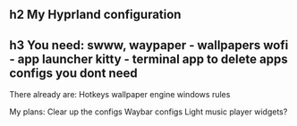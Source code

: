 h2 My Hyprland configuration
---
h3 You need:
swww, waypaper - wallpapers
wofi - app launcher
kitty - terminal app
to delete apps configs you dont need
---
There already are:
Hotkeys
wallpaper engine
windows rules

My plans:
Clear up the configs
Waybar configs
Light music player
widgets?
